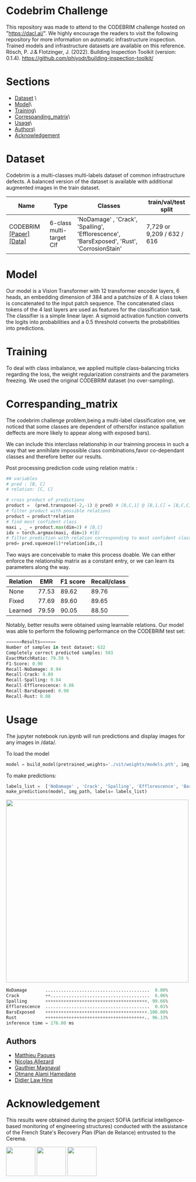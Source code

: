 # Codebrim Challenge
This repository was made to attend to the CODEBRIM challenge hosted on "https://dacl.ai/". We highly encourage the readers to visit the following repository for more information on automatic infrastructure inspection. Trained models and infrastructure datasets are available on this reference.
Rösch, P. J.&  Flotzinger, J. (2022). Building Inspection Toolkit (version: 0.1.4). https://github.com/phiyodr/building-inspection-toolkit/


# Sections

* [Dataset](https://github.com/OALcementys/codebrim_challenge#Dataset) \
* [Model](https://github.com/OALcementys/codebrim_challenge#Model)\
* [Training](https://github.com/OALcementys/codebrim_challenge#Training)\
* [Correspanding_matrix](https://github.com/OALcementys/codebrim_challengey#Correspanding_matrix)\
* [Usage](https://github.com/OALcementys/codebrim_challenge#Usage)\
* [Authors](https://github.com/OALcementys/codebrim_challenge#Authors)\
* [Acknowledgement](https://github.com/OALcementys/codebrim_challenge#Acknowledgement)


# Dataset
Codebrim is a multi-classes multi-labels dataset of common infrastructure defects. A balanced version of the dataset is available with additional augmented images in the train dataset.


Name      | Type        | Classes | train/val/test split
----------|-------------|---------------|-------------
CODEBRIM [[Paper]](https://openaccess.thecvf.com/content_CVPR_2019/html/Mundt_Meta-Learning_Convolutional_Neural_Architectures_for_Multi-Target_Concrete_Defect_Classification_With_CVPR_2019_paper.html) [[Data]](https://zenodo.org/record/2620293#.YO8rj3UzZH4) | 6-class multi-target Clf  | 'NoDamage' , 'Crack', 'Spalling', 'Efflorescence', 'BarsExposed', 'Rust', 'CorrosionStain' |7,729 or 9,209 / 632 / 616 |



# Model
Our model is a Vision Transformer with 12 transformer encoder layers, 6 heads, an embedding dimension of 384 and a patchsize of 8.
A class token is concatenated to the input patch sequence. The concatenated class tokens of the 4 last layers are used as features for the classification task.
The classifier is a simple linear layer. A sigmoid activation function converts the logits into probabilities and a 0.5 threshold converts the probabilities into predictions.

# Training
To deal with class imbalance, we applied multiple class-balancing tricks regarding the loss, the weight regularization constraints and the parameters freezing.
We used the original CODEBRIM dataset (no over-sampling).

# Correspanding_matrix

The codebrim challenge problem,being a multi-label classification one, we noticed that some classes are dependent of others(for instance spallation deffects are more likely to appear along with exposed bars).

We can include this interclass relationship in our trainning process in such a way that we annihilate impossible class combinations,favor co-dependant classes and therefore better our results.

Post processing prediction code using relation matrix :
```python
## variables
# pred : [B, C]
# relation: [C, C]

# cross product of predictions
product =  (pred.transpose(-2,-1) @ pred) # [B,C,1] @ [B,1,C] = [B,C,C]
# filter product with possible relations
product = product*relation
# find most confident class
maxi , _ = product.max(dim=2) # [B,C]
idx = torch.argmax(maxi, dim=1) #[B]
# filter prediction with relation corresponding to most confident class
pred= pred.squeeze(1)*relation[idx,:]
```
Two ways are conceivable to make this process doable. We can either enforce the relationship matrix as a constant entry, or we can learn its parameters along the way.


Relation  | EMR         | F1 score      | Recall/class
----------|-------------|---------------|-------------
None      |77.53        |89.62          |  89.76
Fixed     |77.69        |89.60          |  89.65
Learned   |79.59        | 90.05         |  88.50


Notably, better results were obtained using learnable relations. Our model was able to perform the following performance on the CODEBRIM test set:

```python
======Results======
Number of samples in test dataset: 632
Completely correct predicted samples: 503
ExactMatchRatio: 79.59 %
F1-Score: 0.90
Recall-NoDamage: 0.94
Recall-Crack: 0.89
Recall-Spalling: 0.84
Recall-Efflorescence: 0.86
Recall-BarsExposed: 0.90
Recall-Rust: 0.88
```
# Usage
The jupyter notebook run.ipynb will run predictions and display images for any images in /data/.

To load the model
```python
model = build_model(pretrained_weights='./vit/weights/models.pth', img_size=224, num_cls=6, quantized=False)
```

To make predictions:
```python
labels_list =  ['NoDamage' , 'Crack', 'Spalling', 'Efflorescence', 'BarsExposed', 'Rust']
make_predictions(model, img_path, labels= labels_list)
```
<img src="https://github.com/mpaques269546/codebrim_challenge/blob/main/datasets/data/image_0000761_crop_0000006.png" width="500" height="500">

```python
NoDamage       ........................................  0.00%
Crack          ++......................................  6.06%
Spalling       +++++++++++++++++++++++++++++++++++++++. 99.66%
Efflorescence  ........................................  0.01%
BarsExposed    +++++++++++++++++++++++++++++++++++++++.100.00%
Rust           ++++++++++++++++++++++++++++++++++++++.. 96.13%
inference time = 176.00 ms
```
## Authors
- [Matthieu Paques](https://github.com/mpaques269546)
- [Nicolas Allezard](https://www.researchgate.net/profile/Nicolas-Allezard)
- [Gauthier Magnaval](https://github.com/gmagnaval)
- [Otmane Alami Hamedane](https://github.com/OALcementys)
- [Didier Law Hine](https://github.com/dlh-socotec)

# Acknowledgement
This results were obtained during the project SOFIA (artificial intelligence-based monitoring of engineering structures) conducted with the assistance of the French State's Recovery Plan (Plan de Relance) entrusted to the Cerema.


<img src= "https://github.com/mpaques269546/codebrim_challenge/blob/main/pics/france_relance.jpeg" height="80"> <img src= "https://github.com/mpaques269546/codebrim_challenge/blob/main/pics/marianne.jpeg" height="80"> <img src= "https://github.com/mpaques269546/codebrim_challenge/blob/main/pics/cerema.png" height="80">
